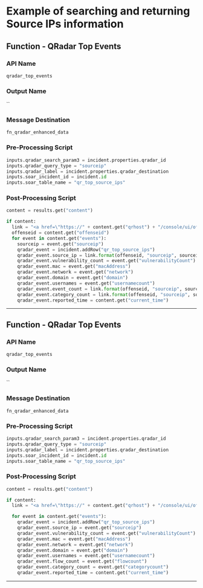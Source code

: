 <!--
    DO NOT MANUALLY EDIT THIS FILE
    THIS FILE IS AUTOMATICALLY GENERATED WITH resilient-sdk codegen
    Generated with resilient-sdk v51.0.1.0.695
-->

# Example of searching and returning Source IPs information

## Function - QRadar Top Events

### API Name
`qradar_top_events`

### Output Name
``

### Message Destination
`fn_qradar_enhanced_data`

### Pre-Processing Script
```python
inputs.qradar_search_param3 = incident.properties.qradar_id
inputs.qradar_query_type = "sourceip"
inputs.qradar_label = incident.properties.qradar_destination
inputs.soar_incident_id = incident.id
inputs.soar_table_name = "qr_top_source_ips"
```

### Post-Processing Script
```python
content = results.get("content")

if content:
  link = "<a href=\"https://" + content.get("qrhost") + "/console/ui/offenses/{0}/events?filter={1}%3B%3D%3B%3B{2}&page=1&pagesize=10\" target=\"_blank\">{3}</a>"
  offenseid = content.get("offenseid")
  for event in content.get("events"):
    sourceip = event.get("sourceip")
    qradar_event = incident.addRow("qr_top_source_ips")
    qradar_event.source_ip = link.format(offenseid, "sourceip", sourceip, sourceip)
    qradar_event.vulnerability_count = event.get("vulnerabilityCount")
    qradar_event.mac = event.get("macAddress")
    qradar_event.network = event.get("network")
    qradar_event.domain = event.get("domain")
    qradar_event.usernames = event.get("usernamecount")
    qradar_event.event_count = link.format(offenseid, "sourceip", sourceip, event.get("eventcount"))
    qradar_event.category_count = link.format(offenseid, "sourceip", sourceip, event.get("categorycount"))
    qradar_event.reported_time = content.get("current_time")
```

---

## Function - QRadar Top Events

### API Name
`qradar_top_events`

### Output Name
``

### Message Destination
`fn_qradar_enhanced_data`

### Pre-Processing Script
```python
inputs.qradar_search_param3 = incident.properties.qradar_id
inputs.qradar_query_type = "sourceip"
inputs.qradar_label = incident.properties.qradar_destination
inputs.soar_incident_id = incident.id
inputs.soar_table_name = "qr_top_source_ips"
```

### Post-Processing Script
```python
content = results.get("content")

if content:
  link = "<a href=\"https://" + content.get("qrhost") + "/console/ui/offenses/{0}/events?filter={1}%3B%3D%3B%3B{2}&page=1&pagesize=10\" target=\"_blank\">{3}</a>"

  for event in content.get("events"):
    qradar_event = incident.addRow("qr_top_source_ips")
    qradar_event.source_ip = event.get("sourceip")
    qradar_event.vulnerability_count = event.get("vulnerabilityCount")
    qradar_event.mac = event.get("macAddress")
    qradar_event.network = event.get("network")
    qradar_event.domain = event.get("domain")
    qradar_event.usernames = event.get("usernamecount")
    qradar_event.flow_count = event.get("flowcount")
    qradar_event.category_count = event.get("categorycount")
    qradar_event.reported_time = content.get("current_time")
```

---

